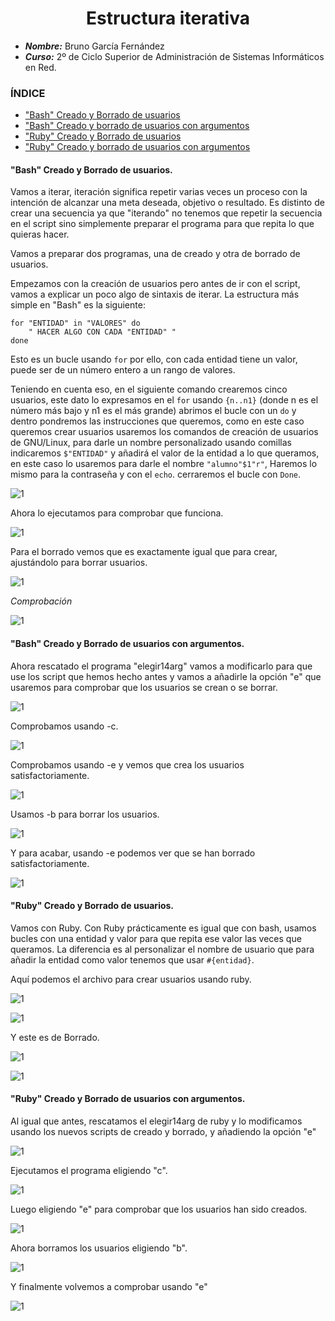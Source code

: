 <center>

# Estructura iterativa

</center>


- ***Nombre:*** Bruno García Fernández
- ***Curso:*** 2º de Ciclo Superior de Administración de Sistemas Informáticos en Red.

### ÍNDICE
+ ["Bash" Creado y Borrado de usuarios ](#id1)
+ ["Bash" Creado y borrado de usuarios con argumentos ](#id2)
+ ["Ruby" Creado y Borrado de usuarios ](#id3)
+ ["Ruby" Creado y borrado de usuarios con argumentos ](#id4)


#### "Bash" Creado y Borrado de usuarios. <a name="id1"></a>

Vamos a iterar, iteración significa repetir varias veces un proceso con la intención de alcanzar una meta deseada, objetivo o resultado. Es distinto de crear una secuencia ya que "iterando" no tenemos que repetir la secuencia en el script sino simplemente preparar el programa para que repita lo que quieras hacer.

Vamos a preparar dos programas, una de creado y otra de borrado de usuarios.

Empezamos con la creación de usuarios pero antes de ir con el script, vamos a explicar un poco algo de sintaxis de iterar. La estructura más simple en "Bash" es la siguiente:
~~~
for "ENTIDAD" in "VALORES" do
    " HACER ALGO CON CADA "ENTIDAD" "
done
~~~

Esto es un bucle usando `for` por ello, con cada entidad tiene un valor, puede ser de un número entero a un rango de valores.

Teniendo en cuenta eso, en el siguiente comando crearemos cinco usuarios, este dato lo expresamos en el `for` usando `{n..n1}` (donde n es el número más bajo y n1 es el más grande) abrimos el bucle con un `do` y dentro pondremos las instrucciones que queremos, como en este caso queremos crear usuarios usaremos los comandos de creación de usuarios de GNU/Linux, para darle un nombre personalizado usando comillas indicaremos `$"ENTIDAD"` y añadirá el valor de la entidad a lo que queramos, en este caso lo usaremos para darle el nombre `"alumno"$1"r"`, Haremos lo mismo para la contraseña y con el `echo`.
cerraremos el bucle con `Done`.

![1](./img/1.png)

Ahora lo ejecutamos para comprobar que funciona.

![1](./img/2.png)

Para el borrado vemos que es exactamente igual que para crear, ajustándolo para borrar usuarios.

![1](./img/3.png)

*Comprobación*

![1](./img/4.png)

#### "Bash" Creado y Borrado de usuarios con argumentos. <a name="id2"></a>

Ahora rescatado el programa "elegir14arg" vamos a modificarlo para que use los script que hemos hecho antes y vamos a añadirle la opción "e" que usaremos para comprobar que los usuarios se crean o se borrar.


![1](./img/5.png)

Comprobamos usando -c.

![1](./img/6.png)

Comprobamos usando -e y vemos que crea los usuarios satisfactoriamente.

![1](./img/7.png)

Usamos -b para borrar los usuarios.

![1](./img/8.png)

Y para acabar, usando -e podemos ver que se han borrado satisfactoriamente.

![1](./img/9.png)

#### "Ruby" Creado y Borrado de usuarios. <a name="id3"></a>

Vamos con Ruby. Con Ruby prácticamente es igual que con bash, usamos bucles con una entidad y valor para que repita ese valor las veces que queramos. La diferencia es al personalizar el nombre de usuario que para añadir la entidad como valor tenemos que usar `#{entidad}`.


Aquí podemos el archivo para crear usuarios usando ruby.


![1](./img/10.png)

![1](./img/11.png)

Y este es de Borrado.

![1](./img/12.png)

![1](./img/13.png)

#### "Ruby" Creado y Borrado de usuarios con argumentos. <a name="id4"></a>

Al igual que antes, rescatamos el elegir14arg de ruby y lo modificamos usando los nuevos scripts de creado y borrado, y añadiendo la opción "e"

![1](./img/14.png)

Ejecutamos el programa eligiendo "c".

![1](./img/15.png)

Luego eligiendo "e" para comprobar que los usuarios han sido creados.

![1](./img/16.png)

Ahora borramos los usuarios eligiendo "b".

![1](./img/17.png)

Y finalmente volvemos a comprobar usando "e"

![1](./img/18.png)
